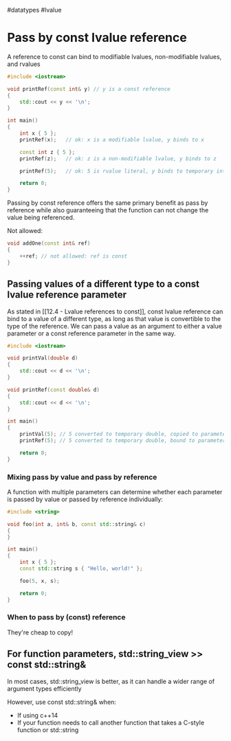 #datatypes #lvalue 

# Pass by const lvalue reference

A reference to const can bind to modifiable lvalues, non-modifiable lvalues, and rvalues

```c++
#include <iostream>

void printRef(const int& y) // y is a const reference
{
    std::cout << y << '\n';
}

int main()
{
    int x { 5 };
    printRef(x);   // ok: x is a modifiable lvalue, y binds to x

    const int z { 5 };
    printRef(z);   // ok: z is a non-modifiable lvalue, y binds to z

    printRef(5);   // ok: 5 is rvalue literal, y binds to temporary int object

    return 0;
}
```

Passing by const reference offers the same primary benefit as pass by reference while also guaranteeing that the function can not change the value being referenced.

Not allowed:

```c++
void addOne(const int& ref)
{
    ++ref; // not allowed: ref is const
}
```

## Passing values of a different type to a const lvalue reference parameter

As stated in [[12.4 - Lvalue references to const]], const lvalue reference can bind to a value of a different type, as long as that value is convertible to the type of the reference. We can pass a value as an argument to either a value parameter or a const reference parameter in the same way.

```c++
#include <iostream>

void printVal(double d)
{
    std::cout << d << '\n';
}

void printRef(const double& d)
{
    std::cout << d << '\n';
}

int main()
{
    printVal(5); // 5 converted to temporary double, copied to parameter d
    printRef(5); // 5 converted to temporary double, bound to parameter d

    return 0;
}
```

### Mixing pass by value and pass by reference

A function with multiple parameters can determine whether each parameter is passed by value or passed by reference individually:

```c++
#include <string>

void foo(int a, int& b, const std::string& c)
{
}

int main()
{
    int x { 5 };
    const std::string s { "Hello, world!" };

    foo(5, x, s);

    return 0;
}
```

### When to pass by (const) reference

They're cheap to copy!

## For function parameters, std::string_view >> const std::string&

In most cases, std::string_view is better, as it can handle a wider range of argument types efficiently

However, use const std::string& when:
- If using c++14
- If your function needs to call another function that takes a C-style function or std::string
